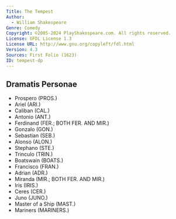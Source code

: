 ```yaml
---
Title: The Tempest
Author: 
  - William Shakespeare
Genre: Comedy
Copyright: ©2005-2024 PlayShakespeare.com. All rights reserved.
License: GFDL License 1.3
License URL: http://www.gnu.org/copyleft/fdl.html
Version: 4.3
Sources: First Folio (1623)
ID: tempest-dp
---
```


## Dramatis Personae


- Prospero (PROS.)
- Ariel (ARI.)
- Caliban (CAL.)
- Antonio (ANT.)
- Ferdinand (FER.; BOTH FER. AND MIR.)
- Gonzalo (GON.)
- Sebastian (SEB.)
- Alonso (ALON.)
- Stephano (STE.)
- Trinculo (TRIN.)
- Boatswain (BOATS.)
- Francisco (FRAN.)
- Adrian (ADR.)
- Miranda (MIR.; BOTH FER. AND MIR.)
- Iris (IRIS.)
- Ceres (CER.)
- Juno (JUNO.)
- Master of a Ship (MAST.)
- Mariners (MARINERS.)
